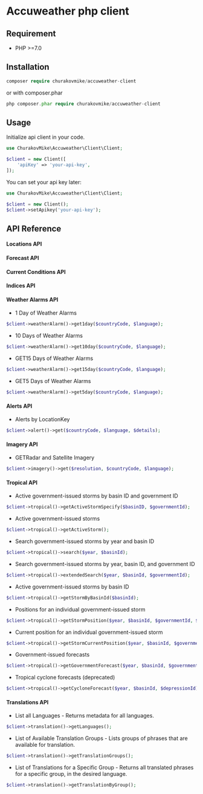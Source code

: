 Accuweather php client
========================================

Requirement
----------------------------------------
* PHP >=7.0

Installation
----------------------------------------
```php
composer require churakovmike/accuweather-client
```
or with composer.phar

```php
php composer.phar require churakovmike/accuweather-client
```

Usage
----------------------------------------
Initialize api client in your code.
```php
use ChurakovMike\Accuweather\Client\Client;

$client = new Client([
    'apiKey' => 'your-api-key',
]);
```
You can set your api key later:
```php
use ChurakovMike\Accuweather\Client\Client;

$client = new Client();
$client->setApikey('your-api-key');
```

API Reference
----------------------------------------
#### Locations API

#### Forecast API

#### Current Conditions API

#### Indices API

#### Weather Alarms API

- 1 Day of Weather Alarms

```php
$client->weatherAlarm()->get1day($countryCode, $language);
```

- 10 Days of Weather Alarms

```php
$client->weatherAlarm()->get10day($countryCode, $language);
```

- GET15 Days of Weather Alarms

```php
$client->weatherAlarm()->get15day($countryCode, $language);
```

- GET5 Days of Weather Alarms

```php
$client->weatherAlarm()->get5day($countryCode, $language);
```

#### Alerts API

- Alerts by LocationKey

```php
$client->alert()->get($countryCode, $language, $details);
```

#### Imagery API

- GETRadar and Satellite Imagery

```php
$client->imagery()->get($resolution, $countryCode, $language);
```

#### Tropical API

- Active government-issued storms by basin ID and government ID

```php
$client->tropical()->getActiveStormSpecify($basinID, $governmentId);
```

- Active government-issued storms

```php
$client->tropical()->getActiveStorm();
```

- Search government-issued storms by year and basin ID

```php
$client->tropical()->search($year, $basinId);
```

- Search government-issued storms by year, basin ID, and government ID

```php
$client->tropical()->extendedSearch($year, $basinId, $governmentId);
```

- Active government-issued storms by basin ID

```php
$client->tropical()->getStormByBasinId($basinId);
```

- Positions for an individual government-issued storm

```php
$client->tropical()->getStormPosition($year, $basinId, $governmentId, $details, $geometry, $includeLandmarks);
```

- Current position for an individual government-issued storm

```php
$client->tropical()->getStormCurrentPosition($year, $basinId, $governmentId, $details, $geometry, $includeLandmarks);
```

- Government-issued forecasts

```php
$client->tropical()->getGovernmentForecast($year, $basinId, $governmentId, $details, $geometry, $windowGeometry);
```

- Tropical cyclone forecasts (deprecated)

```php
$client->tropical()->getCycloneForecast($year, $basinId, $depressionId);
```

#### Translations API

- List all Languages - Returns metadata for all languages.

```php
$client->translation()->getLanguages();
```

- List of Available Translation Groups - Lists groups of phrases that are available for translation.

```php
$client->translation()->getTranslationGroups();
```

- List of Translations for a Specific Group - Returns all translated phrases for a specific group, in the desired language.

```php
$client->translation()->getTranslationByGroup();
```
